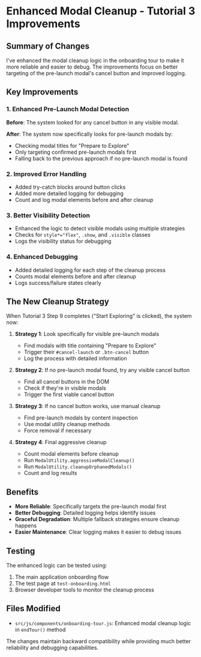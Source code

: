 # Enhanced Modal Cleanup - Tutorial 3 Improvements

## Summary of Changes

I've enhanced the modal cleanup logic in the onboarding tour to make it more reliable and easier to debug. The improvements focus on better targeting of the pre-launch modal's cancel button and improved logging.

## Key Improvements

### 1. Enhanced Pre-Launch Modal Detection

**Before**: The system looked for any cancel button in any visible modal.

**After**: The system now specifically looks for pre-launch modals by:
- Checking modal titles for "Prepare to Explore"
- Only targeting confirmed pre-launch modals first
- Falling back to the previous approach if no pre-launch modal is found

### 2. Improved Error Handling

- Added try-catch blocks around button clicks
- Added more detailed logging for debugging
- Count and log modal elements before and after cleanup

### 3. Better Visibility Detection

- Enhanced the logic to detect visible modals using multiple strategies
- Checks for `style*="flex"`, `.show`, and `.visible` classes
- Logs the visibility status for debugging

### 4. Enhanced Debugging

- Added detailed logging for each step of the cleanup process
- Counts modal elements before and after cleanup
- Logs success/failure states clearly

## The New Cleanup Strategy

When Tutorial 3 Step 9 completes ("Start Exploring" is clicked), the system now:

1. **Strategy 1**: Look specifically for visible pre-launch modals
   - Find modals with title containing "Prepare to Explore"
   - Trigger their `#cancel-launch` or `.btn-cancel` button
   - Log the process with detailed information

2. **Strategy 2**: If no pre-launch modal found, try any visible cancel button
   - Find all cancel buttons in the DOM
   - Check if they're in visible modals
   - Trigger the first viable cancel button

3. **Strategy 3**: If no cancel button works, use manual cleanup
   - Find pre-launch modals by content inspection
   - Use modal utility cleanup methods
   - Force removal if necessary

4. **Strategy 4**: Final aggressive cleanup
   - Count modal elements before cleanup
   - Run `ModalUtility.aggressiveModalCleanup()`
   - Run `ModalUtility.cleanupOrphanedModals()`
   - Count and log results

## Benefits

- **More Reliable**: Specifically targets the pre-launch modal first
- **Better Debugging**: Detailed logging helps identify issues
- **Graceful Degradation**: Multiple fallback strategies ensure cleanup happens
- **Easier Maintenance**: Clear logging makes it easier to debug issues

## Testing

The enhanced logic can be tested using:
1. The main application onboarding flow
2. The test page at `test-onboarding.html`
3. Browser developer tools to monitor the cleanup process

## Files Modified

- `src/js/components/onboarding-tour.js`: Enhanced modal cleanup logic in `endTour()` method

The changes maintain backward compatibility while providing much better reliability and debugging capabilities.
